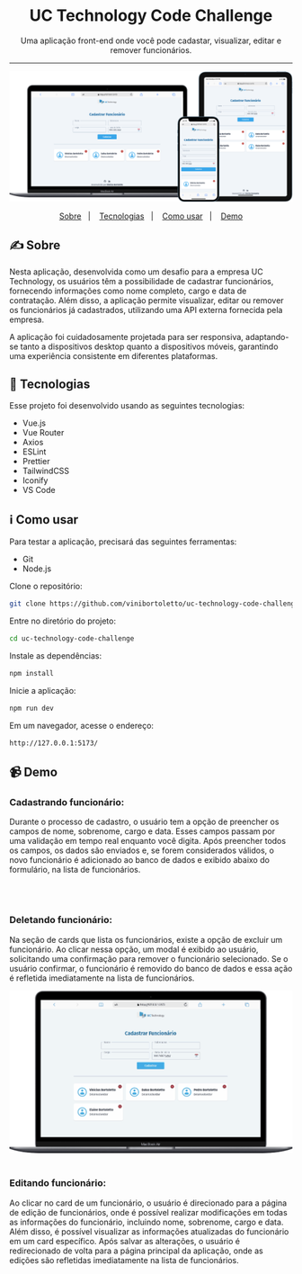 <div align="center">
  <h1>UC Technology Code Challenge</h1>
  Uma aplicação front-end onde você pode cadastar, visualizar, editar e remover funcionários. 
</div>

<hr />

<p align="center">
  <img alt="website mockup" src="./src/assets/readme/mockup.png" />    
</p>

<p align="center">
  <a href="#writing_hand-sobre">Sobre</a>&nbsp;&nbsp;&nbsp;|&nbsp;&nbsp;&nbsp;
  <a href="#rocket-tecnologias">Tecnologias</a>&nbsp;&nbsp;&nbsp;|&nbsp;&nbsp;&nbsp;
  <a href="#information_source-como-usar">Como usar</a>&nbsp;&nbsp;&nbsp;|&nbsp;&nbsp;&nbsp;
  <a href="#video_camera-demo">Demo</a>
</p>

## :writing_hand: Sobre

Nesta aplicação, desenvolvida como um desafio para a empresa UC Technology, os usuários têm a possibilidade de cadastrar funcionários, fornecendo informações como nome completo, cargo e data de contratação. Além disso, a aplicação permite visualizar, editar ou remover os funcionários já cadastrados, utilizando uma API externa fornecida pela empresa.

A aplicação foi cuidadosamente projetada para ser responsiva, adaptando-se tanto a dispositivos desktop quanto a dispositivos móveis, garantindo uma experiência consistente em diferentes plataformas.

## :rocket: Tecnologias

Esse projeto foi desenvolvido usando as seguintes tecnologias:

- Vue.js
- Vue Router
- Axios
- ESLint
- Prettier
- TailwindCSS
- Iconify
- VS Code

## :information_source: Como usar

Para testar a aplicação, precisará das seguintes ferramentas:

- Git
- Node.js



Clone o repositório:

```bash
git clone https://github.com/vinibortoletto/uc-technology-code-challenge.git
```

Entre no diretório do projeto:

```bash
cd uc-technology-code-challenge
```

Instale as dependências:

```bash
npm install
```

Inicie a aplicação:

```bash
npm run dev
```

Em um navegador, acesse o endereço:

```bash
http://127.0.0.1:5173/
```

## :video_camera: Demo

<div>

### Cadastrando funcionário:
Durante o processo de cadastro, o usuário tem a opção de preencher os campos de nome, sobrenome, cargo e data. Esses campos passam por uma validação em tempo real enquanto você digita. 
Após preencher todos os campos, os dados são enviados e, se forem considerados válidos, o novo funcionário é adicionado ao banco de dados e exibido abaixo do formulário, na lista de funcionários.

<img  src='./src/assets/readme/creating.gif' alt='' />
<br/>
<br/>

### Deletando funcionário:
Na seção de cards que lista os funcionários, existe a opção de excluir um funcionário. Ao clicar nessa opção, um modal é exibido ao usuário, solicitando uma confirmação para remover o funcionário selecionado. Se o usuário confirmar, o funcionário é removido do banco de dados e essa ação é refletida imediatamente na lista de funcionários.

<img src='./src/assets/readme/deleting.gif' alt='' />
<br/>
<br/>

### Editando funcionário:
Ao clicar no card de um funcionário, o usuário é direcionado para a página de edição de funcionários, onde é possível realizar modificações em todas as informações do funcionário, incluindo nome, sobrenome, cargo e data. Além disso, é possível visualizar as informações atualizadas do funcionário em um card específico. Após salvar as alterações, o usuário é redirecionado de volta para a página principal da aplicação, onde as edições são refletidas imediatamente na lista de funcionários.

<img src='./src/assets/readme/editing.gif' alt='' />
<br/>
<br/>

</div>
